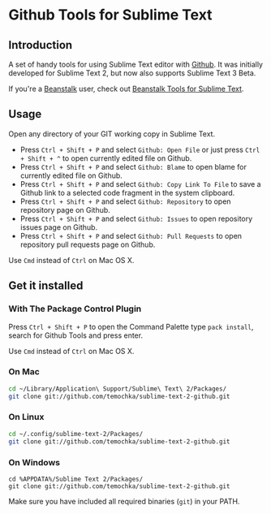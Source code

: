 # Github Tools for Sublime Text #

## Introduction ##

A set of handy tools for using Sublime Text editor with [Github](http://github.com). It was initially developed for Sublime Text 2, but now also supports Sublime Text 3 Beta.

If you're a [Beanstalk](http://beanstalkapp.com) user, check out [Beanstalk Tools for Sublime Text](https://github.com/temochka/sublime-text-2-beanstalk).

## Usage ##

Open any directory of your GIT working copy in Sublime Text.

* Press `Ctrl + Shift + P` and select `Github: Open File` or just press `Ctrl + Shift + ^` to open currently edited file on Github.
* Press `Ctrl + Shift + P` and select `Github: Blame` to open blame for currently edited file on Github.
* Press `Ctrl + Shift + P` and select `Github: Copy Link To File` to save a Github link to a selected code fragment in the system clipboard.
* Press `Ctrl + Shift + P` and select `Github: Repository` to open repository page on Github.
* Press `Ctrl + Shift + P` and select `Github: Issues` to open repository issues page on Github.
* Press `Ctrl + Shift + P` and select `Github: Pull Requests` to open repository pull requests page on Github.

Use `Cmd` instead of `Ctrl` on Mac OS X.

## Get it installed ##

### With The Package Control Plugin ###

Press `Ctrl + Shift + P` to open the Command Palette type `pack install`, search for Github Tools and press enter.

Use `Cmd` instead of `Ctrl` on Mac OS X.

### On Mac ###

```bash
cd ~/Library/Application\ Support/Sublime\ Text\ 2/Packages/
git clone git://github.com/temochka/sublime-text-2-github.git
```

### On Linux ###

```bash
cd ~/.config/sublime-text-2/Packages/
git clone git://github.com/temochka/sublime-text-2-github.git
```

### On Windows ###

```
cd %APPDATA%/Sublime Text 2/Packages/
git clone git://github.com/temochka/sublime-text-2-github.git
```

Make sure you have included all required binaries (`git`) in your PATH.
